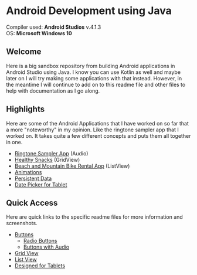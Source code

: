 # Android Development using Java

Compiler used: **Android Studios** v.4.1.3 <br />
OS: **Microsoft Windows 10**

## Welcome 

Here is a big sandbox repository from building Android applications in Android Studio using Java. I know you can use Kotlin as well and maybe later on I will try making some applications with that instead. However, in the meantime I will continue to add on to this readme file and other files to help with documentation as I go along. 

## Highlights

Here are some of the Android Applications that I have worked on so far that a more "noteworthy" in my opinion. Like the ringtone sampler app that I worked on. It takes quite a few different concepts and puts them all together in one. 

- [Ringtone Sampler App](https://github.com/aquaman48/Android-Apps/blob/main/Button-Uses/BUTTONS.md#ringtone-sampler) (Audio)
- [Healthy Snacks](https://github.com/aquaman48/Android-Apps/blob/main/Grid%20View%20Apps/GridView.md#healthy-snacks) (GridView)
- [Beach and Mountain Bike Rental App](https://github.com/aquaman48/Android-Apps/blob/main/List%20View%20Apps/ListViews.md#beach-mountain-bike-rentals-app) (ListView)
- [Animations](https://github.com/aquaman48/Android-Apps/blob/main/Animation/ANIMATIONS.md#android-development-using-java)
- [Persistent Data](https://github.com/aquaman48/Android-Apps/blob/main/Shared%20Preferences/SHARED_PREF.md#electric-car-financing-app)
- [Date Picker for Tablet](https://github.com/aquaman48/Android-Apps/blob/main/Tablet-Apps/TABLET_APPS.md#appalachian-trail-festival)

## Quick Access

Here are quick links to the specific readme files for more information and screenshots.

- [Buttons](https://github.com/aquaman48/Android-Apps/blob/main/Button-Uses/BUTTONS.md#basic-click-buttons)
  - [Radio Buttons](https://github.com/aquaman48/Android-Apps/blob/main/Button-Uses/BUTTONS.md#radio-buttons)
  - [Buttons with Audio](https://github.com/aquaman48/Android-Apps/blob/main/Button-Uses/BUTTONS.md#buttons-with-audio)
- [Grid View](https://github.com/aquaman48/Android-Apps/blob/main/Grid%20View%20Apps/GridView.md#gridviews)
- [List View](https://github.com/aquaman48/Android-Apps/blob/main/List%20View%20Apps/ListViews.md#android-applications-listview-layout)
- [Designed for Tablets](https://github.com/aquaman48/Android-Apps/blob/main/Tablet-Apps/TABLET_APPS.md#android-applications-built-for-tablets)
